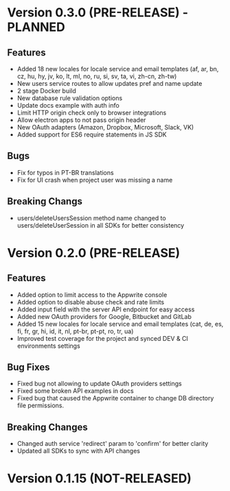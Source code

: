 # Version 0.3.0 (PRE-RELEASE) - PLANNED

## Features

* Added 18 new locales for locale service and email templates (af, ar, bn, cz, hu, hy, jv, ko, lt, ml, no, ru, si, sv, ta, vi, zh-cn, zh-tw)
* New users service routes to allow updates pref and name update
* 2 stage Docker build
* New database rule validation options
* Update docs example with auth info
* Limit HTTP origin check only to browser integrations
* Allow electron apps to not pass origin header
* New OAuth adapters (Amazon, Dropbox, Microsoft, Slack, VK)
* Added support for ES6 require statements in JS SDK

## Bugs
* Fix for typos in PT-BR translations
* Fix for UI crash when project user was missing a name

## Breaking Changs

* users/deleteUsersSession method name changed to users/deleteUserSession in all SDKs for better consistency

# Version 0.2.0 (PRE-RELEASE)

## Features

* Added option to limit access to the Appwrite console
* Added option to disable abuse check and rate limits
* Added input field with the server API endpoint for easy access
* Added new OAuth providers for Google, Bitbucket and GitLab
* Added 15 new locales for locale service and email templates (cat, de, es, fi, fr, gr, hi, id, it, nl, pt-br, pt-pt, ro, tr, ua)
* Improved test coverage for the project and synced DEV & CI environments settings

## Bug Fixes

* Fixed bug not allowing to update OAuth providers settings
* Fixed some broken API examples in docs
* Fixed bug that caused the Appwrite container to change DB directory file permissions.

## Breaking Changes

* Changed auth service 'redirect' param to 'confirm' for better clarity
* Updated all SDKs to sync with API changes

# Version 0.1.15 (NOT-RELEASED)
